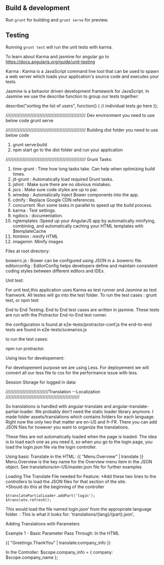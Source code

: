 
## Build & development

Run `grunt` for building and `grunt serve` for preview.

## Testing

Running `grunt test` will run the unit tests with karma.

To learn about Karma and jasmine for angular go to
https://docs.angularjs.org/guide/unit-testing

Karma : Karma is a JavaScript command line tool that can be used to spawn a web server which loads your application's source code and executes your tests.

Jasmine is a behavior driven development framework for JavaScript.
In Jasmine we use the describe function to group our tests together:

describe("sorting the list of users", function() {
  // individual tests go here
});



////////////////////////////////////////////////////
Dev environment you need to use below code
grunt serve



////////////////////////////////////////////////////
Building dist folder you need to use below code
1) grunt serve:build
2) npm start
go to the dist folder and run your application


////////////////////////////////////////////////////
Grunt Tasks:

1. time-grunt : Time how long tasks take. Can help when optimizing build times.
2. jit-grunt : Automatically load required Grunt tasks.
3. jshint :  Make sure there are no obvious mistakes.
4. jscs : Make sure code styles are up to par.
5. wiredep : Automatically inject Bower components into the app.
6. cdnify : Replace Google CDN references.
7. concurrent :Run some tasks in parallel to speed up the build process.
8. karma : Test settings.
9. ngdocs : documentation.
10. ngtemplates :Speed up your AngularJS app by automatically minifying, combining, and automatically caching your HTML templates with $templateCache
11. htmlmin : minify HTML
12. imagemin :Minify images

Files at root directory:

bowerrc.js : Bower can be configured using JSON in a .bowerrc file.
editorconfig : EditorConfig helps developers define and maintain consistent coding styles between different editors and IDEs.



Unit test:

For unit test,this application uses Karma as test runner and Jasmine as test framwork.
All testes will go into the test folder.
To run the test cases :
grunt test,
or
npm test

End to End Testing:
End to End test cases are written in jasmine.
These tests are run with the Protractor End-to-End test runner.

the configuration is found at e2e-tests/protractor-conf.js
the end-to-end tests are found in e2e-tests/scenarios.js

to run the test cases:

npm run protractor.


Using less for developement:

For developement purpose we are using Less.
For deployement we will convert all our less file to css for the performance issue with less.


Session Storage for logged in data:










////////////////////////////Translation --Localization ////////////////////////////////////////////////

So translations is handled with angular-translate and angular-translate-partial-loader. We probably don’t need the static loader library anymore. I made folder assets/translations which contains folders for each language.  Right now the only two that matter are en-US and fr-FR.  There you can add JSON files for however you want to organize the translations.

These files are not automatically loaded when the page is loaded.  The idea is to load each one as you need it, so when you go to the login page, you load the login.json file via the login controller.  

Using basic Translate in the HTML:
{{ “Menu.Overview” | translate }}     
Menu.Overview is the key name for the Overview menu item in the JSON object.  See translations/en-US/master.json file for further examples


Loading The Translate File needed for Feature:
*Add these two lines to the controllers to load the JSON files for that section of the site.  
*Should do this at the beginning of the controller

	$translatePartialLoader.addPart('login');
	$translate.refresh();



This would load the file named login.json’ from the appropriate language folder.  :
This is what it looks for:	'translations/{lang}/{part}.json',


Adding Translations with Parameters

Example 1 - Basic Parameter Pass Through:
In the HTML
<p>{{ "Greetings.ThankYou" | translate:company_info }}</p>

In the Controller:
$scope.company_info = {
	company: $scope.company_name
};
